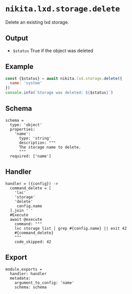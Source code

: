 
# `nikita.lxd.storage.delete`

Delete an existing lxd storage.

## Output

* `$status`
  True if the object was deleted

## Example

```js
const {$status} = await nikita.lxd.storage.delete({
  name: 'system'
})
console.info(`Storage was deleted: ${$status}`)
```

## Schema

    schema =
      type: 'object'
      properties:
        'name':
          type: 'string'
          description: """
          The storage name to delete.
          """
      required: ['name']

## Handler

    handler = ({config}) ->
      command_delete = [
        'lxc'
        'storage'
        'delete'
         config.name
      ].join ' '
      #Execute
      await @execute
        command: """
        lxc storage list | grep #{config.name} || exit 42
        #{command_delete}
        """
        code_skipped: 42

## Export

    module.exports =
      handler: handler
      metadata:
        argument_to_config: 'name'
        schema: schema
